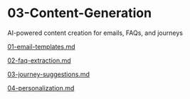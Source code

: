 # 03-Content-Generation

AI-powered content creation for emails, FAQs, and journeys

[01-email-templates.md](03-Content-Generation%2024aca879f68d81abad73ebf35697369d/01-email-templates%20md%2024aca879f68d81448b38fabca7448157.md)

[02-faq-extraction.md](03-Content-Generation%2024aca879f68d81abad73ebf35697369d/02-faq-extraction%20md%2024aca879f68d811baa0feccaa75212b7.md)

[03-journey-suggestions.md](03-Content-Generation%2024aca879f68d81abad73ebf35697369d/03-journey-suggestions%20md%2024aca879f68d812598affc94f8854475.md)

[04-personalization.md](03-Content-Generation%2024aca879f68d81abad73ebf35697369d/04-personalization%20md%2024aca879f68d817d89a3c2efc9a89e13.md)